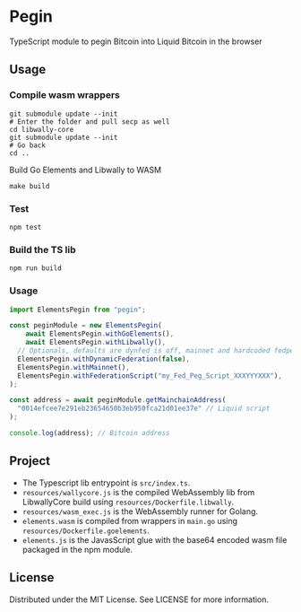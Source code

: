 # Pegin

TypeScript module to pegin Bitcoin into Liquid Bitcoin in the browser

## Usage

### Compile wasm wrappers

```
git submodule update --init 
# Enter the folder and pull secp as well
cd libwally-core
git submodule update --init
# Go back
cd ..
```

Build Go Elements and Libwally to WASM

```
make build
```

### Test

```
npm test
```

### Build the TS lib

```
npm run build
```


### Usage

```ts
import ElementsPegin from "pegin";

const peginModule = new ElementsPegin(
	await ElementsPegin.withGoElements(),
	await ElementsPegin.withLibwally(),
  // Optionals, defaults are dynfed is off, mainnet and hardcoded fedpeg script
  ElementsPegin.withDynamicFederation(false),
  ElementsPegin.withMainnet(),
  ElementsPegin.withFederationScript("my_Fed_Peg_Script_XXXYYYXXX"),
);

const address = await peginModule.getMainchainAddress(
  "0014efcee7e291eb23654650b3eb950fca21d01ee37e" // Liquid script
);

console.log(address); // Bitcoin address
```

## Project

- The Typescript lib entrypoint is `src/index.ts`.
- `resources/wallycore.js` is the compiled WebAssembly lib from LibwallyCore build using `resources/Dockerfile.libwally`.
- `resources/wasm_exec.js` is the WebAssembly runner for Golang.
- `elements.wasm` is compiled from wrappers in `main.go` using `resources/Dockerfile.goelements`.
- `elements.js` is the JavasScript glue with the base64 encoded wasm file packaged in the npm module.



## License

Distributed under the MIT License. See LICENSE for more information.

